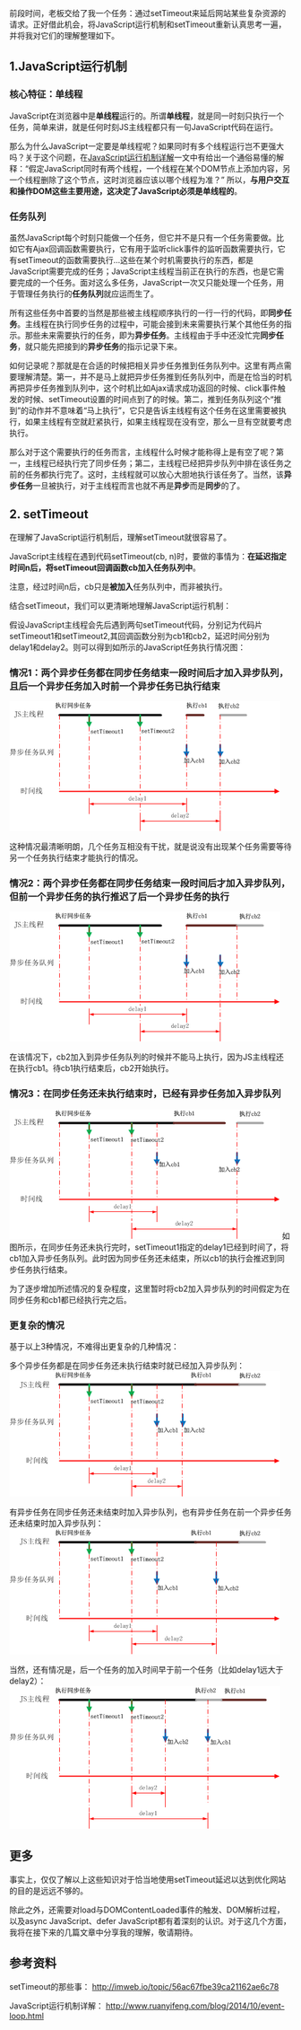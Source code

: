 前段时间，老板交给了我一个任务：通过setTimeout来延后网站某些复杂资源的请求。正好借此机会，将JavaScript运行机制和setTimeout重新认真思考一遍，并将我对它们的理解整理如下。

## 1.JavaScript运行机制
### 核心特征：单线程
JavaScript在浏览器中是**单线程**运行的。所谓**单线程**，就是同一时刻只执行一个任务，简单来讲，就是任何时刻JS主线程都只有一句JavaScript代码在运行。

那么为什么JavaScript一定要是单线程呢？如果同时有多个线程运行岂不更强大吗？关于这个问题，在[JavaScript运行机制详解](http://www.ruanyifeng.com/blog/2014/10/event-loop.html)一文中有给出一个通俗易懂的解释：“假定JavaScript同时有两个线程，一个线程在某个DOM节点上添加内容，另一个线程删除了这个节点，这时浏览器应该以哪个线程为准？” 所以，**与用户交互和操作DOM这些主要用途，这决定了JavaScript必须是单线程的**。

### 任务队列
虽然JavaScript每个时刻只能做一个任务，但它并不是只有一个任务需要做。比如它有Ajax回调函数需要执行，它有用于监听click事件的监听函数需要执行，它有setTimeout的函数需要执行...这些在某个时机需要执行的东西，都是JavaScript需要完成的任务；JavaScript主线程当前正在执行的东西，也是它需要完成的一个任务。面对这么多任务，JavaScript一次又只能处理一个任务，用于管理任务执行的**任务队列**就应运而生了。

所有这些任务中首要的当然是那些被主线程顺序执行的一行一行的代码，即**同步任务**。主线程在执行同步任务的过程中，可能会接到未来需要执行某个其他任务的指示。那些未来需要执行的任务，即为**异步任务**。主线程由于手中还没忙完**同步任务**，就只能先把接到的**异步任务**的指示记录下来。

如何记录呢？那就是在合适的时候把相关异步任务推到任务队列中。这里有两点需要理解清楚。第一，并不是马上就把异步任务推到任务队列中，而是在恰当的时机再把异步任务推到队列中，这个时机比如Ajax请求成功返回的时候、click事件触发的时候、setTimeout设置的时间点到了的时候。第二，推到任务队列这个“推到”的动作并不意味着“马上执行”，它只是告诉主线程有这个任务在这里需要被执行，如果主线程有空就赶紧执行，如果主线程现在没有空，那么一旦有空就要考虑执行。

那么对于这个需要执行的任务而言，主线程什么时候才能称得上是有空了呢？第一，主线程已经执行完了同步任务；第二，主线程已经把异步队列中排在该任务之前的任务都执行完了。这时，主线程就可以放心大胆地执行该任务了。当然，该**异步任务**一旦被执行，对于主线程而言也就不再是**异步**而是**同步**的了。


## 2. setTimeout
在理解了JavaScript运行机制后，理解setTimeout就很容易了。

JavaScript主线程在遇到代码setTimeout(cb, n)时，要做的事情为：**在延迟指定时间n后，将setTimeout回调函数cb加入任务队列中**。

注意，经过时间n后，cb只是**被加入**任务队列中，而非被执行。

结合setTimeout，我们可以更清晰地理解JavaScript运行机制：

假设JavaScript主线程会先后遇到两句setTimeout代码，分别记为代码片setTimeout1和setTimeout2,其回调函数分别为cb1和cb2，延迟时间分别为delay1和delay2。则可以得到如所示的JavaScript任务执行情况图：

### 情况1：两个异步任务都在同步任务结束一段时间后才加入异步队列，且后一个异步任务加入时前一个异步任务已执行结束

<img src="img/jsMechanism&setTimeout1.png" alt="jsMechanism&setTimeout1.png">

这种情况最清晰明朗，几个任务互相没有干扰，就是说没有出现某个任务需要等待另一个任务执行结束才能执行的情况。

### 情况2：两个异步任务都在同步任务结束一段时间后才加入异步队列，但前一个异步任务的执行推迟了后一个异步任务的执行

<img src="img/jsMechanism&setTimeout2.png" alt="jsMechanism&setTimeout2.png">

在该情况下，cb2加入到异步任务队列的时候并不能马上执行，因为JS主线程还在执行cb1。待cb1执行结束后，cb2开始执行。

### 情况3：在同步任务还未执行结束时，已经有异步任务加入异步队列
<img src="img/jsMechanism&setTimeout3.png" alt="jsMechanism&setTimeout3.png">
如图所示，在同步任务还未执行完时，setTimeout1指定的delay1已经到时间了，将cb1加入异步任务队列。此时因为同步任务还未结束，所以cb1的执行会推迟到同步任务执行结束。

为了逐步增加所述情况的复杂程度，这里暂时将cb2加入异步队列的时间假定为在同步任务和cb1都已经执行完之后。

### 更复杂的情况
基于以上3种情况，不难得出更复杂的几种情况：

多个异步任务都是在同步任务还未执行结束时就已经加入异步队列：
<img src="img/jsMechanism&setTimeout4.png" alt="jsMechanism&setTimeout4.png">

有异步任务在同步任务还未结束时加入异步队列，也有异步任务在前一个异步任务还未结束时加入异步队列：
<img src="img/jsMechanism&setTimeout5.png" alt="jsMechanism&setTimeout5.png">

当然，还有情况是，后一个任务的加入时间早于前一个任务（比如delay1远大于delay2）：
<img src="img/jsMechanism&setTimeout6.png" alt="jsMechanism&setTimeout6.png">

## 更多
事实上，仅仅了解以上这些知识对于恰当地使用setTimeout延迟以达到优化网站的目的是远远不够的。

除此之外，还需要对load与DOMContentLoaded事件的触发、DOM解析过程，以及async JavaScript、defer JavaScript都有着深刻的认识。对于这几个方面，我将在接下来的几篇文章中分享我的理解，敬请期待。

## 参考资料
setTimeout的那些事：
<http://imweb.io/topic/56ac67fbe39ca21162ae6c78>

JavaScript运行机制详解：
<http://www.ruanyifeng.com/blog/2014/10/event-loop.html>